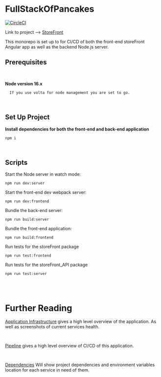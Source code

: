 # FullStackOfPancakes

[![CircleCI](https://circleci.com/gh/dhawkvq/fullStackOfPancakes/tree/master.svg?style=svg)](https://circleci.com/gh/dhawkvq/fullStackOfPancakes/tree/master)

Link to project --> [StoreFront](http://storefront-fe.s3-website-us-west-2.amazonaws.com/)

This monorepo is set up to for CI/CD of both the front-end storeFront Angular app as well as the backend Node.js server.

## Prerequisites

<br>

**Node version 16.x**

```
  If you use volta for node management you are set to go.
```

<br>

## Set Up Project

**Install dependencies for both the front-end and back-end application**

```
npm i
```

<br>

## Scripts

Start the Node server in watch mode:

```
npm run dev:server
```

Start the front-end dev webpack server:

```
npm run dev:frontend
```

Bundle the back-end server:

```
npm run build:server
```

Bundle the front-end application:

```
npm run build:frontend
```

Run tests for the storeFront package

```
npm run test:frontend
```

Run tests for the storeFront_API package

```
npm run test:server
```

<br>
<br>

# Further Reading

[Application Infrastructure](./documentation/infrastructure.MD) gives a high level overview of the application. As well as screenshots of current services health.

<br>

[Pipeline](./documentation/pipeline.MD) gives a high level overview of CI/CD of this application.

<br>

[Dependencies](./documentation/dependencies.MD) Will show project dependencies and environment variables location for each service in need of them.
